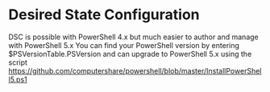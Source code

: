# Desired State Configuration

DSC is possible with PowerShell 4.x but much easier to author and manage with PowerShell 5.x
You can find your PowerShell version by entering $PSVersionTable.PSVersion and can upgrade to PowerShell 5.x using the script 
https://github.com/computershare/powershell/blob/master/InstallPowerShell5.ps1
